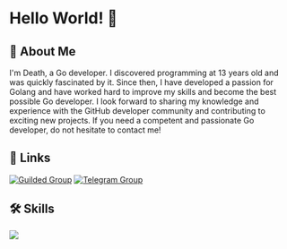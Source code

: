 # Hello World! 👋

## 🚀 About Me
I'm Death, a Go developer. I discovered programming at 13 years old and was quickly fascinated by it. Since then, I have developed a passion for Golang and have worked hard to improve my skills and become the best possible Go developer. I look forward to sharing my knowledge and experience with the GitHub developer community and contributing to exciting new projects. If you need a competent and passionate Go developer, do not hesitate to contact me!

## 🔗 Links
[![Guilded Group](https://img.shields.io/badge/Guilded%20Group-gray?style=for-the-badge&logo=guilded&link=https://www.guilded.gg/i/ElQyRZd2)](https://www.guilded.gg/i/ElQyRZd2)
[![Telegram Group](https://img.shields.io/badge/Telegram%20Group-gray?style=for-the-badge&logo=telegram&link=https://t.me/undeathined)](https://t.me/undeathined)

## 🛠 Skills
<img src="https://skillicons.dev/icons?i=html,css,js,py,go">
